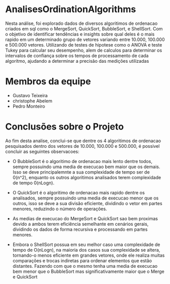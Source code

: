 # AnalisesOrdinationAlgorithms
Nesta análise, foi explorado dados de diversos algoritimos de ordenacao criados em sql como o MergeSort, QuickSort, BubbleSort, e ShellSort. Com o objetivo de identificar tendências e  insights sobre qual deles é o mais rapido em um determinado grupo de vetores variando entre 10.000, 100.000 e 500.000 vetores. Utilizando de testes de hipotese como o ANOVA e teste Tukey para calcular seu desempenho, alem de calculos para determinar os intervalos de confiança sobre os tempos de processamento de cada algoritmo, ajudando a determinar a precisão das medições utilizadas

# Membros da equipe
- Gustavo Teixeira
- christophe Abelem
- Pedro Monteiro

# Conclusões sobre o Projeto

Ao fim desta analise, conclui-se que dentre os 4 algoritimos de ordenacao pesquisados dentro dos vetores de 10.000, 100.000 e 500.000, é possivel concluir as seguintes observacoes: 

- O BubbleSort é o algoritimo de ordenacao mais lento dentre todos, sempre possuindo uma media de execucao bem maior que os demais. Isso se deve principalemnte a sua complexidade de tempo ser de 0(n^2), enquanto os outros algoritimos analisados terem complexidade de tempo 0(nLogn).

- O QuickSort é o algoritimo de ordenacao mais rapido dentre os analisados, sempre possuindo uma media de execucao menor que os outros, isso se deve a sua divisão eficiente, dividindo o vetor em partes menores, reduzindo o número de operações.

- As medias de execucao do MergeSort e QuickSort sao bem proximas devido a ambos terem eficiência semelhante em cenários gerais, dividindo os dados de forma recursiva e processando em partes menores.

- Embora o ShellSort possua em seu melhor caso uma complexidade de tempo de O(nLogn), na maioria dos casos sua complexidade se altera, 
tornando-o menos eficiente em grandes vetores, onde ele realiza muitas comparações e trocas indiretas para ordenar elementos que estão distantes. Fazendo com que o mesmo tenha uma media de execucao bem menor que o BubbleSort mas significativamente maior que o Merge e QuickSort
